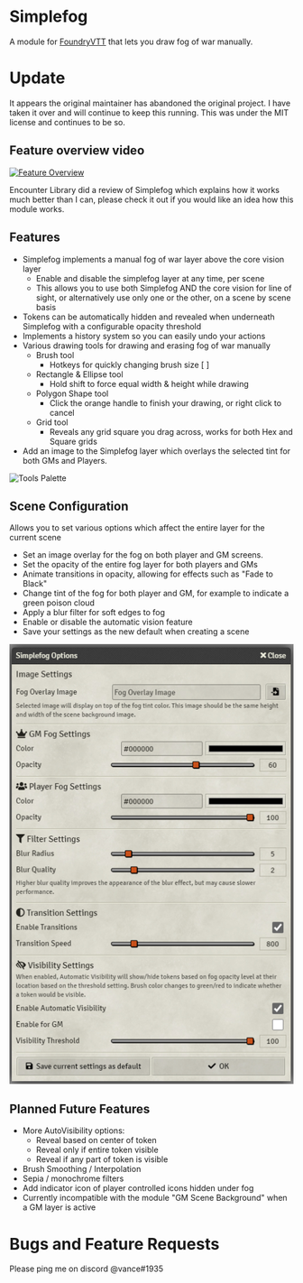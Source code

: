 # Simplefog
A module for [FoundryVTT](https://foundryvtt.com) that lets you draw fog of war manually.

# Update
It appears the original maintainer has abandoned the original project. I have taken it over and will continue to keep this running. This was under the MIT license and continues to be so.

## Feature overview video
[![Feature Overview](https://img.youtube.com/vi/gTt6FDQ7iQA/hqdefault.jpg)](https://www.youtube.com/watch?v=gTt6FDQ7iQA)

Encounter Library did a review of Simplefog which explains how it works much better than I can, please check it out if you would like an idea how this module works.

## Features
- Simplefog implements a manual fog of war layer above the core vision layer
  - Enable and disable the simplefog layer at any time, per scene
  - This allows you to use both Simplefog AND the core vision for line of sight, or alternatively use only one or the other, on a scene by scene basis
- Tokens can be automatically hidden and revealed when underneath Simplefog with a configurable opacity threshold
- Implements a history system so you can easily undo your actions
- Various drawing tools for drawing and erasing fog of war manually
  - Brush tool
    - Hotkeys for quickly changing brush size [ ]
  - Rectangle & Ellipse tool
    - Hold shift to force equal width & height while drawing
  - Polygon Shape tool
    - Click the orange handle to finish your drawing, or right click to cancel
  - Grid tool
    - Reveals any grid square you drag across, works for both Hex and Square grids
- Add an image to the Simplefog layer which overlays the selected tint for both GMs and Players.

![Tools Palette](docs/simplefog-tools.jpg?raw=true "Tools Palette")

## Scene Configuration
Allows you to set various options which affect the entire layer for the current scene
- Set an image overlay for the fog on both player and GM screens.
- Set the opacity of the entire fog layer for both players and GMs
- Animate transitions in opacity, allowing for effects such as "Fade to Black"
- Change tint of the fog for both player and GM, for example to indicate a green poison cloud
- Apply a blur filter for soft edges to fog
- Enable or disable the automatic vision feature
- Save your settings as the new default when creating a scene

![Scene Configuration Screenshot](docs/simplefog-options.png?raw=true "Scene Config")

## Planned Future Features
- More AutoVisibility options:
  - Reveal based on center of token
  - Reveal only if entire token visible
  - Reveal if any part of token is visible
- Brush Smoothing / Interpolation
- Sepia / monochrome filters
- Add indicator icon of player controlled icons hidden under fog
- Currently incompatible with the module "GM Scene Background" when a GM layer is active

# Bugs and Feature Requests
Please ping me on discord @vance#1935